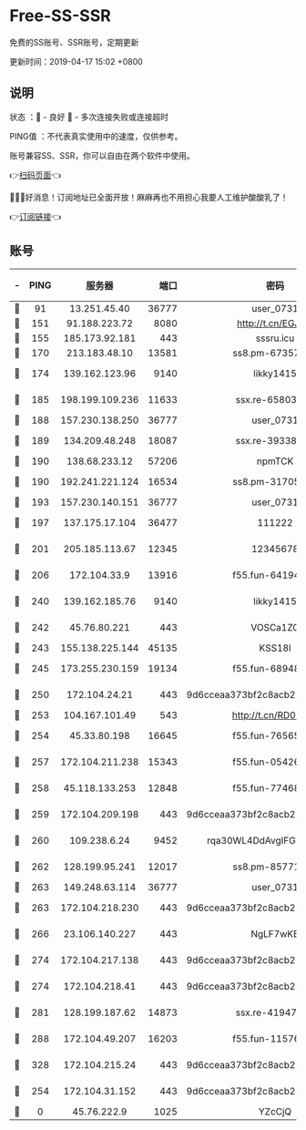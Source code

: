# Free-SS-SSR

免费的SS账号、SSR账号，定期更新

更新时间：2019-04-17 15:02 +0800

## 说明

状态     ：🙂 - 良好 🙁 - 多次连接失败或连接超时

PING值   ：不代表真实使用中的速度，仅供参考。

账号兼容SS、SSR，你可以自由在两个软件中使用。

👉[扫码页面](https://liesauer.github.io/Free-SS-SSR/)👈

🎉🎉🎉好消息！订阅地址已全面开放！麻麻再也不用担心我要人工维护酸酸乳了！

👉[订阅链接](https://www.liesauer.net/yogurt/subscribe?ACCESS_TOKEN=DAYxR3mMaZAsaqUb)👈

## 账号

|-|PING|服务器|端口|密码|加密方式|区域|
|:----:|:----:|:-----:|-----:|:----:|:----:|:----:|
|🙂|91|13.251.45.40|36777|user_0731|chacha20|SG|
|🙂|151|91.188.223.72|8080|http://t.cn/EGJIyrl|rc4-md5|RU|
|🙂|155|185.173.92.181|443|sssru.icu|rc4-md5|RU|
|🙂|170|213.183.48.10|13581|ss8.pm-67357180|rc4-md5|RU|
|🙂|174|139.162.123.96|9140|likky1415|aes-256-cfb|JP|
|🙂|185|198.199.109.236|11633|ssx.re-65803004|aes-256-cfb|US|
|🙂|188|157.230.138.250|36777|user_0731|chacha20|US|
|🙂|189|134.209.48.248|18087|ssx.re-39338587|aes-256-cfb|US|
|🙂|190|138.68.233.12|57206|npmTCK|rc4-md5|US|
|🙂|190|192.241.221.124|16534|ss8.pm-31705426|aes-256-cfb|US|
|🙂|193|157.230.140.151|36777|user_0731|chacha20|US|
|🙂|197|137.175.17.104|36477|111222|aes-256-cfb|US|
|🙂|201|205.185.113.67|12345|12345678|aes-256-cfb|US|
|🙂|206|172.104.33.9|13916|f55.fun-64194904|aes-256-cfb|SG|
|🙂|240|139.162.185.76|9140|likky1415|aes-256-cfb|DE|
|🙂|242|45.76.80.221|443|VOSCa1ZG|aes-256-cfb|DE|
|🙂|243|155.138.225.144|45135|KSS18l|rc4-md5|US|
|🙂|245|173.255.230.159|19134|f55.fun-68948138|aes-256-cfb|US|
|🙂|250|172.104.24.21|443|9d6cceaa373bf2c8acb22e60b6a58be6|aes-256-cfb|US|
|🙂|253|104.167.101.49|543|http://t.cn/RD0D7sx|rc4-md5|CA|
|🙂|254|45.33.80.198|16645|f55.fun-76565024|aes-256-cfb|US|
|🙂|257|172.104.211.238|15343|f55.fun-05426859|aes-256-cfb|US|
|🙂|258|45.118.133.253|12848|f55.fun-77468081|aes-256-cfb|SG|
|🙂|259|172.104.209.198|443|9d6cceaa373bf2c8acb22e60b6a58be6|aes-256-cfb|US|
|🙂|260|109.238.6.24|9452|rqa30WL4DdAvgIFG6Fs3znzTa|aes-256-cfb|FR|
|🙂|262|128.199.95.241|12017|ss8.pm-85771419|aes-256-cfb|SG|
|🙂|263|149.248.63.114|36777|user_0731|chacha20|CA|
|🙂|263|172.104.218.230|443|9d6cceaa373bf2c8acb22e60b6a58be6|aes-256-cfb|US|
|🙂|266|23.106.140.227|443|NgLF7wKB|aes-256-cfb|US|
|🙂|274|172.104.217.138|443|9d6cceaa373bf2c8acb22e60b6a58be6|aes-256-cfb|US|
|🙂|274|172.104.218.41|443|9d6cceaa373bf2c8acb22e60b6a58be6|aes-256-cfb|US|
|🙂|281|128.199.187.62|14873|ssx.re-41947455|aes-256-cfb|SG|
|🙂|288|172.104.49.207|16203|f55.fun-11576925|aes-256-cfb|SG|
|🙂|328|172.104.215.24|443|9d6cceaa373bf2c8acb22e60b6a58be6|aes-256-cfb|US|
|🙂|254|172.104.31.152|443|9d6cceaa373bf2c8acb22e60b6a58be6|aes-256-cfb|US|
|🙁|0|45.76.222.9|1025|YZcCjQ|rc4-md5|JP|
